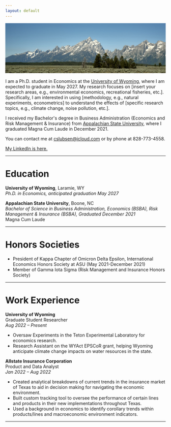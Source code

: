 ```yaml
---
layout: default
---
```

<img src="/assets/tetons.jpeg" alt="AxamerLizum" />

I am a Ph.D. student in Economics at the [University of Wyoming](https://www.uwyo.edu), where I am expected to graduate in May 2027. My research focuses on [insert your research areas, e.g., environmental economics, recreational fisheries, etc.]. Specifically, I am interested in using [methodology, e.g., natural experiments, econometrics] to understand the effects of [specific research topics, e.g., climate change, noise pollution, etc.].

I received my Bachelor's degree in Business Administration (Economics and Risk Management & Insurance) from [Appalachian State University](https://www.appstate.edu), where I graduated Magna Cum Laude in December 2021. 

You can contact me at [cslubsen@icloud.com](mailto:cslubsen@icloud.com) or by phone at 828-773-4558.

[My LinkedIn is here.](https://www.linkedin.com/in/connorlubsen)

* * *

# Education

**University of Wyoming**, Laramie, WY  
_Ph.D. in Economics, anticipated graduation May 2027_  

**Appalachian State University**, Boone, NC  
_Bachelor of Science in Business Administration, Economics (BSBA), Risk Management & Insurance (BSBA), Graduated December 2021_  
Magna Cum Laude  

* * *

# Honors Societies

- President of Kappa Chapter of Omicron Delta Epsilon, International Economics Honors Society at ASU (May 2021-December 2021)
- Member of Gamma Iota Sigma (Risk Management and Insurance Honors Society)

* * *

# Work Experience

**University of Wyoming**  
Graduate Student Researcher  
_Aug 2022 – Present_  
- Oversaw Experiments in the Teton Experimental Laboratory for economics research.  
- Research Assistant on the WYAct EPSCoR grant, helping Wyoming anticipate climate change impacts on water resources in the state.

**Allstate Insurance Corporation**  
Product and Data Analyst  
_Jan 2022 – Aug 2022_  
- Created analytical breakdowns of current trends in the insurance market of Texas to aid in decision making for navigating the economic environment.  
- Built custom tracking tool to oversee the performance of certain lines and products in their new implementations throughout Texas.  
- Used a background in economics to identify corollary trends within products/lines and macroeconomic environment indicators.


* * *

